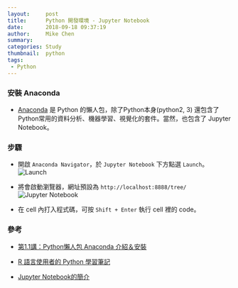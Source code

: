 ```yaml
---
layout:     post
title:      Python 開發環境 - Jupyter Notebook
date:       2018-09-18 09:37:19
author:     Mike Chen
summary:    
categories: Study
thumbnail:  python
tags:
 - Python
---
```


### 安裝 Anaconda
* [Anaconda](https://www.anaconda.com/download/) 是 Python 的懶人包，除了Python本身(python2, 3) 還包含了Python常用的資料分析、機器學習、視覺化的套件。當然，也包含了 Jupyter Notebook。

### 步驟
* 開啟 `Anaconda Navigator`，於 `Jupyter Notebook` 下方點選 `Launch`。
![Launch](https://i.imgur.com/7YFeal3.png)

* 將會啟動瀏覽器，網址預設為 `http://localhost:8888/tree/`
![Jupyter Notebook](https://i.imgur.com/BfPVcnL.png)

* 在 cell 內打入程式碼，可按 `Shift + Enter` 執行 cell 裡的 code。

### 參考
* [第1.1講：Python懶人包 Anaconda 介紹＆安裝](https://medium.com/@yehjames/%E8%B3%87%E6%96%99%E5%88%86%E6%9E%90-%E6%A9%9F%E5%99%A8%E5%AD%B8%E7%BF%92-%E7%AC%AC%E4%B8%80%E8%AC%9B-python%E6%87%B6%E4%BA%BA%E5%8C%85-anaconda-%E4%BB%8B%E7%B4%B9-%E5%AE%89%E8%A3%9D-f8199fd4be8c)

* [R 語言使用者的 Python 學習筆記](https://ithelp.ithome.com.tw/users/20103511/ironman/1077)

* [Jupyter Notebook的簡介](https://ithelp.ithome.com.tw/articles/10190805)